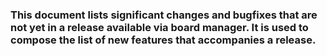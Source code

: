 ### This document lists significant changes and bugfixes that are not yet in a release available via board manager. It is used to compose the list of new features that accompanies a release. 

